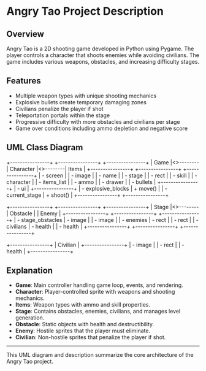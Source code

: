 # Angry Tao Project Description

## Overview

Angry Tao is a 2D shooting game developed in Python using Pygame. The player controls a character that shoots enemies while avoiding civilians. The game includes various weapons, obstacles, and increasing difficulty stages.

## Features

- Multiple weapon types with unique shooting mechanics
- Explosive bullets create temporary damaging zones
- Civilians penalize the player if shot
- Teleportation portals within the stage
- Progressive difficulty with more obstacles and civilians per stage
- Game over conditions including ammo depletion and negative score

## UML Class Diagram

+----------------+ +----------------+ +----------------+
| Game |<>--------| Character |<>--------| Items |
+----------------+ +----------------+ +----------------+
| - screen | | - image | | - name |
| - stage | | - rect | | - skill |
| - character | | - items_list | | - ammo |
| - drawer | | - bullets | +----------------+
| - ui | +----------------+
| - explosive_blocks | + move() |
| - current_stage | + shoot() |
+----------------+ +----------------+

+----------------+ +----------------+ +----------------+
| Stage |<>--------| Obstacle | | Enemy |
+----------------+ +----------------+ +----------------+
| - stage_obstacles | - image | | - image |
| - enemies | - rect | | - rect |
| - civilians | - health | | - health |
+----------------+ +----------------+ +----------------+

+----------------+
| Civilian |
+----------------+
| - image |
| - rect |
| - health |
+----------------+

## Explanation

- **Game**: Main controller handling game loop, events, and rendering.
- **Character**: Player-controlled sprite with weapons and shooting mechanics.
- **Items**: Weapon types with ammo and skill properties.
- **Stage**: Contains obstacles, enemies, civilians, and manages level generation.
- **Obstacle**: Static objects with health and destructibility.
- **Enemy**: Hostile sprites that the player must eliminate.
- **Civilian**: Non-hostile sprites that penalize the player if shot.

---

This UML diagram and description summarize the core architecture of the Angry Tao project.